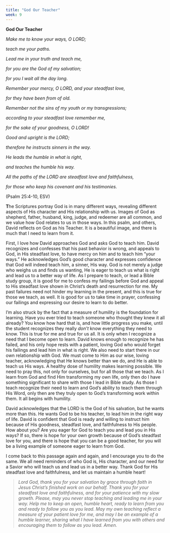 ```yaml
---
title: "God Our Teacher"
week: 9
---
```


**God Our Teacher**

*Make me to know your ways, O LORD;*

*teach me your paths.*

*Lead me in your truth and teach me,*

*for you are the God of my salvation;*

*for you I wait all the day long.*

*Remember your mercy, O LORD, and your steadfast love,*

*for they have been from of old.*

*Remember not the sins of my youth or my transgressions;*

*according to your steadfast love remember me,*

*for the sake of your goodness, O LORD!*

*Good and upright is the LORD;*

*therefore he instructs sinners in the way.*

*He leads the humble in what is right,*

*and teaches the humble his way.*

*All the paths of the LORD are steadfast love and faithfulness,*

*for those who keep his covenant and his testimonies.*

(Psalm 25:4-10, ESV)

**T**he Scriptures portray God is in many different ways, revealing
different aspects of His character and His relationship with us. Images
of God as shepherd, father, husband, king, judge, and redeemer are all
common, and we value how God relates to us in those ways. In this psalm,
and others, David reflects on God as his Teacher. It is a beautiful
image, and there is much that I need to learn from it.

First, I love how David approaches God and asks God to teach him. David
recognizes and confesses that his past behavior is wrong, and appeals to
God, in His steadfast love, to have mercy on him and to teach him “your
ways.” He acknowledges God’s good character and expresses confidence
that God will indeed teach him, a sinner, His way. God is not merely a
judge who weighs us and finds us wanting, He is eager to teach us what
is right and lead us to a better way of life. As I prepare to teach, or
lead a Bible study group, it is good for me to confess my failings
before God and appeal to His steadfast love shown in Christ’s death and
resurrection for me. My past failures need not hinder my learning in the
present, and this is true for those we teach, as well. It is good for us
to take time in prayer, confessing our failings and expressing our
desire to learn to do better.

I’m also struck by the fact that a measure of humility is the foundation
for learning. Have you ever tried to teach someone who thought they knew
it all already? You know how hard that is, and how little progress you
make, until the student recognizes they really *don’t* know everything
they need to know. This is true for me and true for us all. It is only
when I recognize a need that I become open to learn. David knows enough
to recognize he has failed, and his only hope rests with a patient,
loving God who would forget his failings and lead him in what is right.
We also need to start there in our own relationship with God. We must
come to Him as our wise, loving teacher, acknowledging that He knows
better than we do, and He is able to teach us His ways. A healthy dose
of humility makes learning possible. We need to pray this, not only for
ourselves, but for all those that we teach. As I learn from God and find
Him transforming my own life, only then do I have something significant
to share with those I lead in Bible study. As those I teach recognize
their need to learn and God’s ability to teach them through His Word,
only then are they truly open to God’s transforming work within them. It
all begins with humility.

David acknowledges that the LORD is the God of his salvation, but he
wants more than this. He wants God to be his teacher, to lead him in the
right way of life. David is confident that God is ready and willing to
instruct him because of His goodness, steadfast love, and faithfulness
to His people. How about you? Are you eager for God to teach you and
lead you in His ways? If so, there is hope for your own growth because
of God’s steadfast love for you, and there is hope that you can be a
good teacher, for you will be a living example of someone eager to learn
from God.

I come back to this passage again and again, and I encourage you to do
the same. We all need reminders of who God is, His character, and our
need for a Savior who will teach us and lead us in a better way. Thank
God for His steadfast love and faithfulness, and let us maintain a
humble heart!

> *Lord God, thank you for your salvation by grace through faith in
> Jesus Christ’s finished work on our behalf. Thank you for your
> steadfast love and faithfulness, and for your patience with my slow
> growth. Please, may you never stop teaching and leading me in your
> way. Help me to keep an open, humble heart, ready to learn from you
> and ready to follow you as you lead. May my own teaching reflect a
> measure of your patient love for me, and may I be an example of a
> humble learner, sharing what I have learned from you with others and
> encouraging them to follow as you lead. Amen.*
